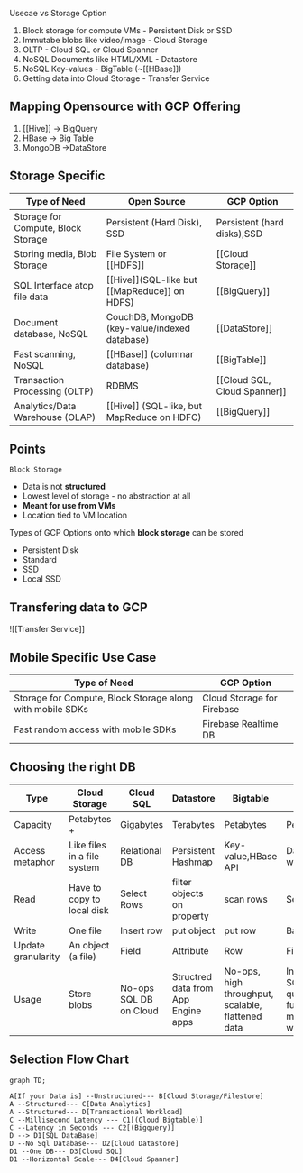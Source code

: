 Usecae vs Storage Option
1. Block storage for compute VMs - Persistent Disk or SSD
2. Immutabe blobs like video/image - Cloud Storage
3. OLTP - Cloud SQL or Cloud Spanner
4. NoSQL Documents like HTML/XML - Datastore
5. NoSQL Key-values - BigTable (~[[HBase]])
6. Getting data into Cloud Storage - Transfer Service

## Mapping Opensource with GCP Offering
1. [[Hive]] -> BigQuery
2. HBase -> Big Table
3. MongoDB ->DataStore



## Storage Specific

Type of Need | Open Source | GCP Option
---|---|---
Storage for Compute, Block Storage | Persistent (Hard Disk), SSD | Persistent (hard disks),SSD
Storing media, Blob Storage | File System or [[HDFS]] | [[Cloud Storage]]
SQL Interface atop file data | [[Hive]](SQL-like but [[MapReduce]] on HDFS) | [[BigQuery]] 
Document database, NoSQL | CouchDB, MongoDB (key-value/indexed database) | [[DataStore]]
Fast scanning, NoSQL | [[HBase]] (columnar database) | [[BigTable]]
Transaction Processing (OLTP) | RDBMS | [[Cloud SQL, Cloud Spanner]]
Analytics/Data Warehouse (OLAP) | [[Hive]] (SQL-like, but MapReduce on HDFC) | [[BigQuery]]

## Points

`Block Storage` 
- Data is not **structured**
- Lowest level of storage - no abstraction at all
- **Meant for use from VMs**
- Location tied to VM location

Types of GCP Options onto which **block storage** can be stored
- Persistent Disk
- Standard
- SSD
- Local SSD

## Transfering data to GCP
![[Transfer Service]]

## Mobile Specific Use Case

Type of Need | GCP Option
---|---
Storage for Compute, Block Storage along with mobile SDKs | Cloud Storage for Firebase
Fast random access with mobile SDKs | Firebase Realtime DB


## Choosing the right DB

 Type | Cloud Storage | Cloud SQL | Datastore | Bigtable | BigQuery
 -|-|-|-|-|-|
 Capacity | Petabytes + | Gigabytes | Terabytes | Petabytes | Petabytes
 Access metaphor |Like files in a file system | Relational DB | Persistent Hashmap | Key-value,HBase API |Data warehouse
 Read | Have to copy to local disk | Select Rows | filter objects on property | scan rows | Select rows
 Write | One file | Insert row | put object | put row | Batch/stream
 Update granularity | An object (a file) | Field | Attribute | Row | Field
 Usage | Store blobs | No-ops SQL DB on Cloud | Structred data from App Engine apps | No-ops, high throughput, scalable, flattened data | Interactive SQL* querying fully managed warehouse
 
 ## Selection Flow Chart
 
```mermaid
graph TD;

A[If your Data is] --Unstructured--- B[Cloud Storage/Filestore]
A --Structured--- C[Data Analytics]
A --Structured--- D[Transactional Workload]
C --Millisecond Latency --- C1[(Cloud Bigtable)]
C --Latency in Seconds --- C2[(Bigquery)]
D --> D1[SQL DataBase]
D --No Sql Database--- D2[Cloud Datastore]
D1 --One DB--- D3[Cloud SQL]
D1 --Horizontal Scale--- D4[Cloud Spanner]
```
